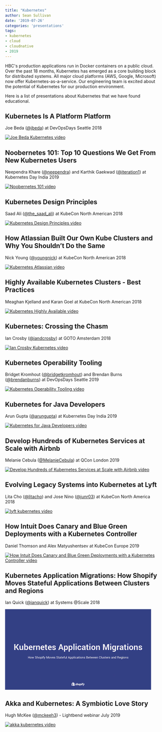 ```yaml
---
title: "Kubernetes"
author: Sean Sullivan
date: '2019-07-26'
categories: 'presentations'
tags:
- kubernetes
- cloud
- cloudnative
- 2019
---
```


HBC's production applications run in Docker containers on a public cloud. Over the past 18 months, Kubernetes has emerged as a core building block for distributed systems. All major cloud platforms (AWS, Google, Microsoft) now offer Kubernetes-as-a-service. Our engineering team is excited about the potential of Kubernetes for our production environment.

Here is a list of presentations about Kubernetes that we have found educational.

## Kubernetes Is A Platform Platform
Joe Beda ([@jbeda](https://twitter.com/jbeda)) at DevOpsDays Seattle 2018

[![Joe Beda Kubernetes video](https://img.youtube.com/vi/QEu6dpQnJ7A/0.jpg)](https://www.youtube.com/watch?v=QEu6dpQnJ7A "Kubernetes Is A Platform Platform")

## Noobernetes 101: Top 10 Questions We Get From New Kubernetes Users
Neependra Khare ([@neependra](https://twitter.com/neependra)) and Karthik Gaekwad ([@iteration1](https://twitter.com/iteration1)) at Kubernetes Day India 2019

[![Noobernetes 101 video](https://img.youtube.com/vi/pzY55PPrtI8/0.jpg)](https://www.youtube.com/watch?v=pzY55PPrtI8 "Noobernetes 101: Top 10 Questions We Get From New Kubernetes Users")

## Kubernetes Design Principles
Saad Ali ([@the_saad_ali](https://twitter.com/the_saad_ali)) at KubeCon North American 2018

[![Kubernetes Design Principles video](https://img.youtube.com/vi/ZuIQurh_kDk/0.jpg)](https://www.youtube.com/watch?v=ZuIQurh_kDk "Kubernetes Design Principles")

## How Atlassian Built Our Own Kube Clusters and Why You Shouldn’t Do the Same
Nick Young ([@youngnick](https://twitter.com/youngnick)) at KubeCon North American 2018

[![Kubernetes Atlassian video](https://img.youtube.com/vi/Ol_NYLQP5ec/0.jpg)](https://www.youtube.com/watch?v=Ol_NYLQP5ec "How Atlassian Built Our Own Kube Clusters and Why You Shouldn’t Do the Same")

## Highly Available Kubernetes Clusters - Best Practices
Meaghan Kjelland and Karan Goel at KubeCon North American 2018

[![Kubernetes Highly Available video](https://img.youtube.com/vi/NpT9RraqKdY/0.jpg)](https://www.youtube.com/watch?v=NpT9RraqKdY "Highly Available Kubernetes Clusters - Best Practices")

## Kubernetes: Crossing the Chasm
Ian Crosby ([@iandcrosby](https://twitter.com/iandcrosby)) at GOTO Amsterdam 2018

[![Ian Crosby Kubernetes video](https://img.youtube.com/vi/j9h66mchXi0/0.jpg)](https://www.youtube.com/watch?v=j9h66mchXi0 "Kubernetes: Crossing the Chasm")

## Kubernetes Operability Tooling
Bridget Kromhout ([@bridgetkromhout](https://twitter.com/bridgetkromhout)) and Brendan Burns ([@brendanburns](https://twitter.com/brendanburns)) at DevOpsDays Seattle 2019

[![Kubernetes Operability Tooling video](https://img.youtube.com/vi/rlgyL839bls/0.jpg)](https://www.youtube.com/watch?v=rlgyL839bls "Kubernetes Operability Tooling")

## Kubernetes for Java Developers
Arun Gupta ([@arungupta](https://twitter.com/arungupta)) at Kubernetes Day India 2019

[![Kubernetes for Java Developers video](https://img.youtube.com/vi/FfK0ISSMZNI/0.jpg)](https://www.youtube.com/watch?v=FfK0ISSMZNI "Kubernetes for Java Developers")

## Develop Hundreds of Kubernetes Services at Scale with Airbnb
Melanie Cebula ([@MelanieCebula](https://twitter.com/MelanieCebula)) at QCon London 2019

[![Develop Hundreds of Kubernetes Services at Scale with Airbnb video](https://img.youtube.com/vi/DhuEc-IHrzo/0.jpg)](https://www.youtube.com/watch?v=DhuEc-IHrzo "Develop Hundreds of Kubernetes Services at Scale with Airbnb")

## Evolving Legacy Systems into Kubernetes at Lyft
Lita Cho ([@litacho](https://twitter.com/litacho)) and Jose Nino ([@junr03](https://twitter.com/junr03)) at KubeCon North America 2018

[![lyft kubernetes video](https://img.youtube.com/vi/xQxIoy50Mzo/0.jpg)](https://www.youtube.com/watch?v=xQxIoy50Mzo "Evolving Legacy Systems into Kubernetes at Lyft")

## How Intuit Does Canary and Blue Green Deployments with a Kubernetes Controller
Daniel Thomson and Alex Matyushentsev at KubeCon Europe 2019

[![How Intuit Does Canary and Blue Green Deployments with a Kubernetes Controller video](https://img.youtube.com/vi/yeVkTTO9nOA/0.jpg)](https://www.youtube.com/watch?v=yeVkTTO9nOA "How Intuit Does Canary and Blue Green Deployments with a Kubernetes Controller")

## Kubernetes Application Migrations: How Shopify Moves Stateful Applications Between Clusters and Regions
Ian Quick ([@ianquick](https://ca.linkedin.com/in/ianquick)) at Systems @Scale 2018

[![Kubernetes Application Migrations Shopify video](./assets/images/migrations-2019/Kubernetes_Application_Migrations_How_Shopify_Moves_Stateful_Applications-480.png)](https://atscaleconference.com/videos/systems-scale-2018-kubernetes-application-migrations-how-shopify-moves-stateful-applications-between-clusters-and-regions/ "Kubernetes Application Migrations: How Shopify Moves Stateful Applications Between Clusters and Regions")

## Akka and Kubernetes: A Symbiotic Love Story
Hugh McKee ([@mckeeh3](https://twitter.com/mckeeh3)) - Lightbend webinar July 2019

[![akka kubernetes video](https://img.youtube.com/vi/BcTORFoYCGY/0.jpg)](https://www.youtube.com/watch?v=BcTORFoYCGY "Akka and Kubernetes: A Symbiotic Love Story")
